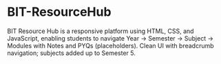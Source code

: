 # BIT-ResourceHub
BIT Resource Hub is a responsive platform using HTML, CSS, and JavaScript, enabling students to navigate Year → Semester → Subject → Modules with Notes and PYQs (placeholders). Clean UI with breadcrumb navigation; subjects added up to Semester 5.
